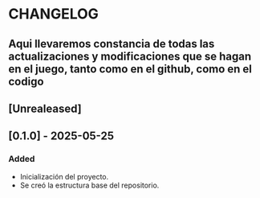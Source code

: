 # CHANGELOG
## Aqui llevaremos constancia de todas las actualizaciones y modificaciones que se hagan en el juego, tanto como en el github, como en el codigo
## [Unrealeased]

## [0.1.0] - 2025-05-25
### Added
- Inicialización del proyecto.
- Se creó la estructura base del repositorio.
